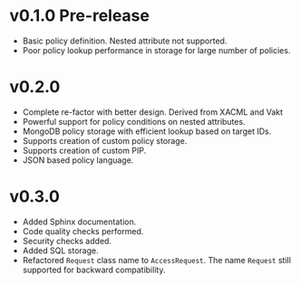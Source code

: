 # v0.1.0 Pre-release

- Basic policy definition. Nested attribute not supported.
- Poor policy lookup performance in storage for large number of policies.

# v0.2.0

- Complete re-factor with better design. Derived from XACML and Vakt
- Powerful support for policy conditions on nested attributes.
- MongoDB policy storage with efficient lookup based on target IDs.
- Supports creation of custom policy storage.
- Supports creation of custom PIP.
- JSON based policy language.

# v0.3.0

- Added Sphinx documentation.
- Code quality checks performed.
- Security checks added.
- Added SQL storage.
- Refactored `Request` class name to `AccessRequest`. The name `Request` still supported for backward compatibility. 
